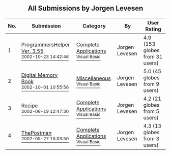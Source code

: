 ﻿<div align="center">

## All Submissions by Jorgen Levesen

</div>

No.  | Submission | Category | By   | User Rating
---- | ---------- | -------- | ---- | -----------
1 | [ProgrammersHelper Ver\. 3\.55<br /><sup>2002-10-23 14:42:46</sup>](https://github.com/Planet-Source-Code/jorgen-levesen-programmershelper-ver-3-55__1-40114) | [Complete Applications<br /><sup>Visual Basic</sup>](../ByCategory/complete-applications__1-27.md) | Jorgen Levesen | 4.9 (153 globes from 31 users)
2 | [Digital Memory Book<br /><sup>2002-10-01 10:55:58</sup>](https://github.com/Planet-Source-Code/jorgen-levesen-digital-memory-book__1-39710) | [Miscellaneous<br /><sup>Visual Basic</sup>](../ByCategory/miscellaneous__1-1.md) | Jorgen Levesen | 5.0 (45 globes from 9 users)
3 | [Recipe<br /><sup>2002-06-19 12:47:30</sup>](https://github.com/Planet-Source-Code/jorgen-levesen-recipe__1-36019) | [Complete Applications<br /><sup>Visual Basic</sup>](../ByCategory/complete-applications__1-27.md) | Jorgen Levesen | 4.2 (21 globes from 5 users)
4 | [ThePostman<br /><sup>2002-05-27 15:03:50</sup>](https://github.com/Planet-Source-Code/jorgen-levesen-thepostman__1-35229) | [Complete Applications<br /><sup>Visual Basic</sup>](../ByCategory/complete-applications__1-27.md) | Jorgen Levesen | 4.3 (13 globes from 3 users)
